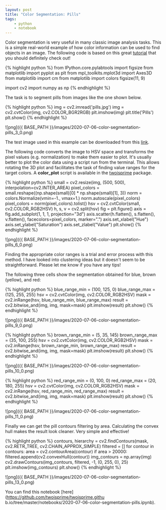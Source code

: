 ```yaml
---
layout: post
title: "Color Segmentation: Pills"
tags:
    - python
    - notebook
--- 
```

Color segmentation is very useful in many classic image analysis tasks. This is
a simple real-world example of how color information can be used to find objects
in an image. The following code is based on this great
[tutorial](https://realpython.com/python-opencv-color-spaces/) that you should
definitely check out! 


{% highlight python %}
from IPython.core.pylabtools import figsize
from matplotlib import pyplot as plt
from mpl_toolkits.mplot3d import Axes3D
from matplotlib import cm
from matplotlib import colors
figsize(11, 9)

import cv2
import numpy as np
{% endhighlight %}
 
The task is to segment pills from images like the one shown below. 


{% highlight python %}
img = cv2.imread('pills.jpg')
img = cv2.cvtColor(img, cv2.COLOR_BGR2RGB)
plt.imshow(img)
plt.title('Pills')
plt.show()
{% endhighlight %}

 
![png]({{ BASE_PATH }}/images/2020-07-06-color-segmentation-pills_3_0.png) 

 
The test image used in this example can be downloaded from this
[link](/images/pills.jpg). 
 
The following code converts the image to HSV space and transforms the pixel
values (e.g. normalization) to make them easier to plot. It's usually better to
plot the color data using a script run from the terminal. This allows rotating
the 3D plot and facilitates the task of finding value ranges for the target
colors. A **color_plot** script is available in the
[twoisprime](https://github.com/twoisprime/twoisprime) package. 


{% highlight python %}
small = cv2.resize(img, (500, 500), interpolation=cv2.INTER_AREA)
pixel_colors = small.reshape((np.shape(small)[0] * np.shape(small)[1], 3))
norm = colors.Normalize(vmin=-1., vmax=1.)
norm.autoscale(pixel_colors)
pixel_colors = norm(pixel_colors).tolist()
hsv = cv2.cvtColor(small, cv2.COLOR_RGB2HSV)
h, s, v = cv2.split(hsv)
fig = plt.figure()
axis = fig.add_subplot(1, 1, 1, projection="3d")
axis.scatter(h.flatten(), s.flatten(), v.flatten(), facecolors=pixel_colors, marker=".")
axis.set_xlabel("Hue")
axis.set_ylabel("Saturation")
axis.set_zlabel("Value")
plt.show()
{% endhighlight %}

 
![png]({{ BASE_PATH }}/images/2020-07-06-color-segmentation-pills_6_0.png) 

 
Finding the appropriate color ranges is a trial and error process with this
method. I have looked into clustering ideas but it doesn't seem to be
straightforward. Please let me know if you have any tips! 
 
The following three cells show the segmentation obtained for blue, brown
(yellow), and red: 


{% highlight python %}
blue_range_min = (100, 125, 0)
blue_range_max = (125, 255, 255)
hsv = cv2.cvtColor(img, cv2.COLOR_RGB2HSV)
mask = cv2.inRange(hsv, blue_range_min, blue_range_max)
result = cv2.bitwise_and(img, img, mask=mask)
plt.imshow(result)
plt.show()
{% endhighlight %}

 
![png]({{ BASE_PATH }}/images/2020-07-06-color-segmentation-pills_9_0.png) 



{% highlight python %}
brown_range_min = (5, 35, 145)
brown_range_max = (35, 100, 255)
hsv = cv2.cvtColor(img, cv2.COLOR_RGB2HSV)
mask = cv2.inRange(hsv, brown_range_min, brown_range_max)
result = cv2.bitwise_and(img, img, mask=mask)
plt.imshow(result)
plt.show()
{% endhighlight %}

 
![png]({{ BASE_PATH }}/images/2020-07-06-color-segmentation-pills_10_0.png) 



{% highlight python %}
red_range_min = (0, 100, 0)
red_range_max = (20, 180, 255)
hsv = cv2.cvtColor(img, cv2.COLOR_RGB2HSV)
mask = cv2.inRange(hsv, red_range_min, red_range_max)
result = cv2.bitwise_and(img, img, mask=mask)
plt.imshow(result)
plt.show()
{% endhighlight %}

 
![png]({{ BASE_PATH }}/images/2020-07-06-color-segmentation-pills_11_0.png) 

 
Finally we can get the pill contours filtering by area. Calculating the convex
hull makes the result look cleaner. Very simple and effective! 


{% highlight python %}
contours, hierarchy = cv2.findContours(mask, cv2.RETR_TREE, cv2.CHAIN_APPROX_SIMPLE)
filtered = []
for contour in contours:
    area = cv2.contourArea(contour)
    if area > 20000:        
        filtered.append(cv2.convexHull(contour))
img_contours = np.array(img)
cv2.drawContours(img_contours, filtered, -1, (0, 255, 0), 25)
plt.imshow(img_contours)
plt.show()
{% endhighlight %}

 
![png]({{ BASE_PATH }}/images/2020-07-06-color-segmentation-pills_13_0.png) 

 
You can find this notebook [here](https://github.com/twoisprime/twoisprime.githu
b.io/tree/master/notebooks/2020-07-06-color-segmentation-pills.ipynb). 
